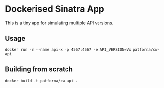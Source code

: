 # Dockerised Sinatra App

This is a tiny app for simulating multiple API versions.

## Usage

    docker run -d --name api-x -p 4567:4567 -e API_VERSION=Vx patforna/cw-api

## Building from scratch

    docker build -t patforna/cw-api .
